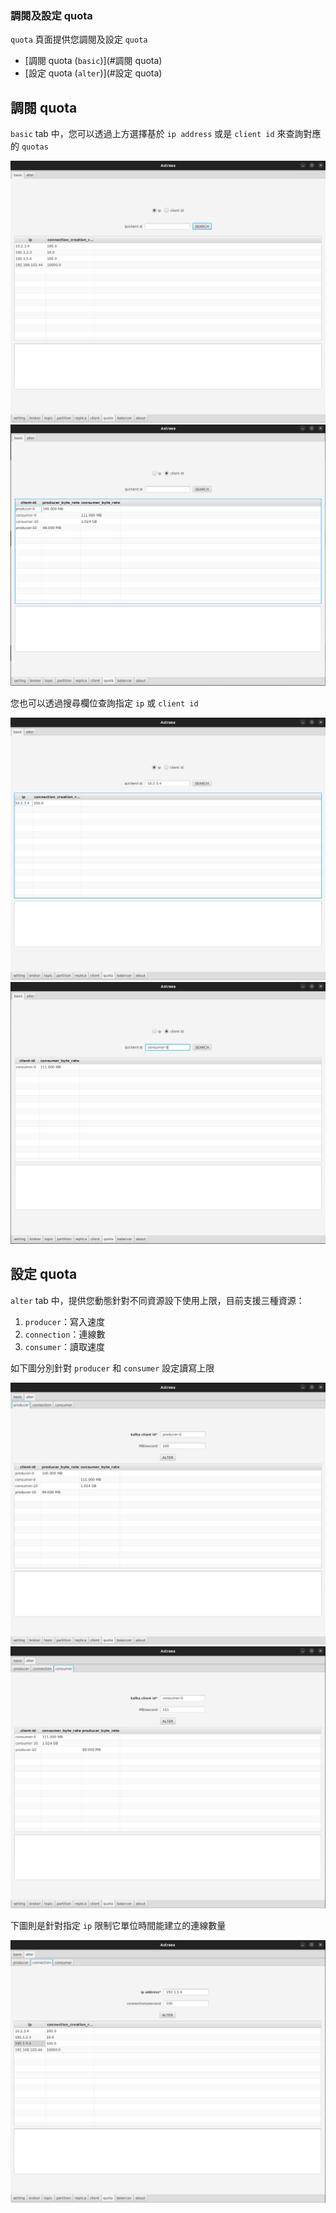 ### 調閱及設定 quota

`quota` 頁面提供您調閱及設定 `quota`

- [調閱 quota (`basic`)](#調閱 quota)
- [設定 quota (`alter`)](#設定 quota)

## 調閱 quota

`basic` tab 中，您可以透過上方選擇基於 `ip address` 或是 `client id` 來查詢對應的 `quotas`

![quota_ip](quota_ip.png)
![quota_client_id](quota_client_id.png)

您也可以透過搜尋欄位查詢指定 `ip` 或 `client id`

![quota_ip_search](quota_ip_search.png)
![quota_client_id_search](quota_client_id_search.png)

## 設定 quota

`alter` tab 中，提供您動態針對不同資源設下使用上限，目前支援三種資源：
1. `producer`：寫入速度
2. `connection`：連線數
3. `consumer`：讀取速度

如下圖分別針對 `producer` 和 `consumer` 設定讀寫上限

![quota_producer](quota_producer.png)
![quota_consumer](quota_consumer.png)

下圖則是針對指定 `ip` 限制它單位時間能建立的連線數量

![quota_connection](quota_connection.png)